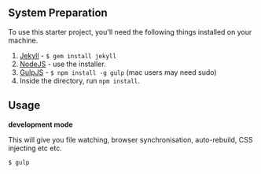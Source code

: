 ## System Preparation

To use this starter project, you'll need the following things installed on your machine.

1. [Jekyll](http://jekyllrb.com/) - `$ gem install jekyll`
2. [NodeJS](http://nodejs.org) - use the installer.
3. [GulpJS](https://github.com/gulpjs/gulp) - `$ npm install -g gulp` (mac users may need sudo)
4. Inside the directory, run `npm install`.

## Usage

**development mode**

This will give you file watching, browser synchronisation, auto-rebuild, CSS injecting etc etc.

```shell
$ gulp
```
